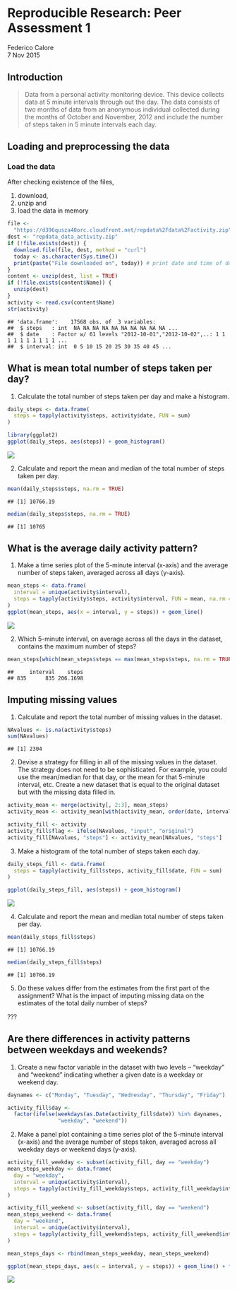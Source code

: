 # Reproducible Research: Peer Assessment 1
Federico Calore  
7 Nov 2015  

## Introduction
> Data from a personal activity monitoring device. This device collects data at 5 minute intervals through out the day. The data consists of two months of data from an anonymous individual collected during the months of October and November, 2012 and include the number of steps taken in 5 minute intervals each day.

## Loading and preprocessing the data

### Load the data

After checking existence of the files,
1. download,
2. unzip and
3. load the data in memory


```r
file <-
  "https://d396qusza40orc.cloudfront.net/repdata%2Fdata%2Factivity.zip"
dest <- "repdata_data_activity.zip"
if (!file.exists(dest)) {
  download.file(file, dest, method = "curl")
  today <- as.character(Sys.time())
  print(paste("File downloaded on", today)) # print date and time of download
}
content <- unzip(dest, list = TRUE)
if (!file.exists(content$Name)) {
  unzip(dest)
}
activity <- read.csv(content$Name)
str(activity)
```

```
## 'data.frame':	17568 obs. of  3 variables:
##  $ steps   : int  NA NA NA NA NA NA NA NA NA NA ...
##  $ date    : Factor w/ 61 levels "2012-10-01","2012-10-02",..: 1 1 1 1 1 1 1 1 1 1 ...
##  $ interval: int  0 5 10 15 20 25 30 35 40 45 ...
```

## What is mean total number of steps taken per day?

1. Calculate the total number of steps taken per day and make a histogram.


```r
daily_steps <- data.frame(
  steps = tapply(activity$steps, activity$date, FUN = sum)
)

library(ggplot2)
ggplot(daily_steps, aes(steps)) + geom_histogram()
```

![](PA1_template_files/figure-html/daily-1.png) 

2. Calculate and report the mean and median of the total number of steps taken per day.


```r
mean(daily_steps$steps, na.rm = TRUE)
```

```
## [1] 10766.19
```

```r
median(daily_steps$steps, na.rm = TRUE)
```

```
## [1] 10765
```

## What is the average daily activity pattern?

1. Make a time series plot of the 5-minute interval (x-axis) and the average number of steps taken, averaged across all days (y-axis).


```r
mean_steps <- data.frame(
  interval = unique(activity$interval),
  steps = tapply(activity$steps, activity$interval, FUN = mean, na.rm = TRUE)
)
ggplot(mean_steps, aes(x = interval, y = steps)) + geom_line()
```

![](PA1_template_files/figure-html/tsplot-1.png) 

2. Which 5-minute interval, on average across all the days in the dataset, contains the maximum number of steps?


```r
mean_steps[which(mean_steps$steps == max(mean_steps$steps, na.rm = TRUE)), ]
```

```
##     interval    steps
## 835      835 206.1698
```

## Imputing missing values

1. Calculate and report the total number of missing values in the dataset.


```r
NAvalues <- is.na(activity$steps)
sum(NAvalues)
```

```
## [1] 2304
```

2. Devise a strategy for filling in all of the missing values in the dataset. The strategy does not need to be sophisticated. For example, you could use the mean/median for that day, or the mean for that 5-minute interval, etc.
Create a new dataset that is equal to the original dataset but with the missing data filled in.


```r
activity_mean <- merge(activity[, 2:3], mean_steps)
activity_mean <- activity_mean[with(activity_mean, order(date, interval)), ]

activity_fill <- activity
activity_fill$flag <- ifelse(NAvalues, "input", "original")
activity_fill[NAvalues, "steps"] <- activity_mean[NAvalues, "steps"]
```

3. Make a histogram of the total number of steps taken each day.


```r
daily_steps_fill <- data.frame(
  steps = tapply(activity_fill$steps, activity_fill$date, FUN = sum)
)

ggplot(daily_steps_fill, aes(steps)) + geom_histogram()
```

![](PA1_template_files/figure-html/daily_fill-1.png) 

4. Calculate and report the mean and median total number of steps taken per day.


```r
mean(daily_steps_fill$steps)
```

```
## [1] 10766.19
```

```r
median(daily_steps_fill$steps)
```

```
## [1] 10766.19
```

5. Do these values differ from the estimates from the first part of the assignment? What is the impact of imputing missing data on the estimates of the total daily number of steps?

???

## Are there differences in activity patterns between weekdays and weekends?

1. Create a new factor variable in the dataset with two levels – “weekday” and “weekend” indicating whether a given date is a weekday or weekend day.


```r
daynames <- c("Monday", "Tuesday", "Wednesday", "Thursday", "Friday")

activity_fill$day <-
  factor(ifelse(weekdays(as.Date(activity_fill$date)) %in% daynames,
                "weekday", "weekend"))
```

2. Make a panel plot containing a time series plot of the 5-minute interval (x-axis) and the average number of steps taken, averaged across all weekday days or weekend days (y-axis).


```r
activity_fill_weekday <- subset(activity_fill, day == "weekday")
mean_steps_weekday <- data.frame(
  day = "weekday",
  interval = unique(activity$interval),
  steps = tapply(activity_fill_weekday$steps, activity_fill_weekday$interval, FUN = mean, na.rm = TRUE)
)

activity_fill_weekend <- subset(activity_fill, day == "weekend")
mean_steps_weekend <- data.frame(
  day = "weekend",
  interval = unique(activity$interval),
  steps = tapply(activity_fill_weekend$steps, activity_fill_weekend$interval, FUN = mean, na.rm = TRUE)
)

mean_steps_days <- rbind(mean_steps_weekday, mean_steps_weekend)

ggplot(mean_steps_days, aes(x = interval, y = steps)) + geom_line() + facet_grid(day ~ .)
```

![](PA1_template_files/figure-html/weekdays_panel-1.png) 
